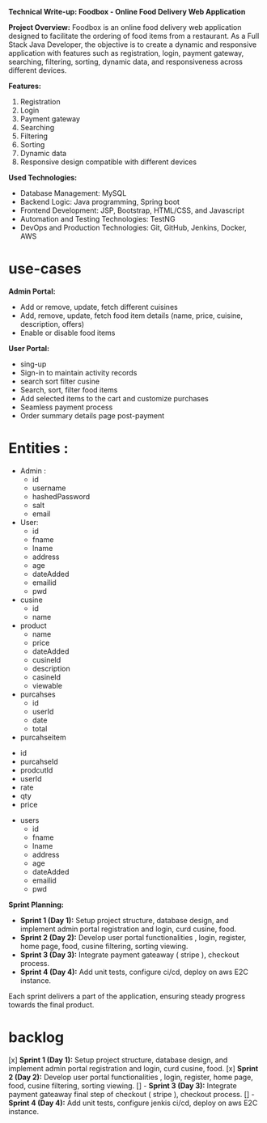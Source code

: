 **Technical Write-up: Foodbox - Online Food Delivery Web Application**

**Project Overview:**
Foodbox is an online food delivery web application designed to facilitate the ordering of food items from a restaurant. As a Full Stack Java Developer, the objective is to create a dynamic and responsive application with features such as registration, login, payment gateway, searching, filtering, sorting, dynamic data, and responsiveness across different devices.

**Features:**
1. Registration
2. Login
3. Payment gateway
4. Searching
5. Filtering
6. Sorting
7. Dynamic data
8. Responsive design compatible with different devices

**Used Technologies:**
- Database Management: MySQL
- Backend Logic: Java programming, Spring boot
- Frontend Development: JSP, Bootstrap, HTML/CSS, and Javascript
- Automation and Testing Technologies: TestNG
- DevOps and Production Technologies: Git, GitHub, Jenkins, Docker, AWS

# use-cases 
**Admin Portal:**
- Add or remove, update,  fetch different cuisines
- Add, remove, update, fetch food item details (name, price, cuisine, description, offers)
- Enable or disable food items

**User Portal:**
- sing-up
- Sign-in to maintain activity records
- search sort filter cusine
- Search, sort, filter food items
- Add selected items to the cart and customize purchases
- Seamless payment process
- Order summary details page post-payment

# Entities :
- Admin :
  + id
  + username
  + hashedPassword
  + salt
  + email
- User:
  + id
  + fname
  + lname
  + address
  + age
  + dateAdded
  + emailid
  + pwd
- cusine
  + id
  + name
- product
  + name
  + price
  + dateAdded
  + cusineId
  + description
  + casineId
  + viewable
- purcahses
  + id
  + userId
  + date
  + total
-  purcahseitem
  + id
  + purcahseId
  + prodcutId
  + userId
  + rate
  + qty
  + price
- users
  + id
  + fname
  + lname
  + address
  + age
  + dateAdded
  + emailid
  + pwd
    

**Sprint Planning:**
- **Sprint 1 (Day 1):** Setup project structure, database design, and implement admin portal registration and login, curd  cusine, food.
- **Sprint 2 (Day 2):** Develop user portal functionalities , login, register, home  page, food, cusine filtering, sorting viewing.
- **Sprint 3 (Day 3):** Integrate payment gateaway ( stripe ), checkout process.
- **Sprint 4 (Day 4):** Add unit tests, configure ci/cd, deploy on aws E2C  instance.

Each sprint delivers a part of the application, ensuring steady progress towards the final product.


# backlog 
[x] **Sprint 1 (Day 1):** Setup project structure, database design, and implement admin portal registration and login, curd  cusine, food.
[x] **Sprint 2 (Day 2):** Develop user portal functionalities , login, register, home  page, food, cusine filtering, sorting viewing.
[] - **Sprint 3 (Day 3):** Integrate payment gateaway final step of checkout ( stripe ), checkout process.
[] - **Sprint 4 (Day 4):** Add unit tests, configure jenkis ci/cd, deploy on aws E2C  instance.